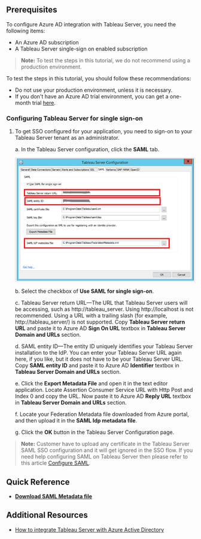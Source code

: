 ## Prerequisites

To configure Azure AD integration with Tableau Server, you need the following items:

- An Azure AD subscription
- A Tableau Server single-sign on enabled subscription

> **Note:**
> To test the steps in this tutorial, we do not recommend using a production environment.

To test the steps in this tutorial, you should follow these recommendations:

- Do not use your production environment, unless it is necessary.
- If you don't have an Azure AD trial environment, you can get a one-month trial [here](https://azure.microsoft.com/pricing/free-trial/).

### Configuring Tableau Server for single sign-on

1. To get SSO configured for your application, you need to sign-on to your Tableau Server tenant as an administrator.
   
   a. In the Tableau Server configuration, click the **SAML** tab.
  
   ![Configure Single Sign-On](./media/tutorial_tableauserver_001.png)
  
   b. Select the checkbox of **Use SAML for single sign-on**.
   
   c. Tableau Server return URL—The URL that Tableau Server users will be accessing, such as http://tableau_server. Using http://localhost is not recommended. Using a URL with a trailing slash (for example, http://tableau_server/) is not supported. Copy **Tableau Server return URL** and paste it to Azure AD **Sign On URL** textbox in **Tableau Server Domain and URLs** section.
   
   d. SAML entity ID—The entity ID uniquely identifies your Tableau Server installation to the IdP. You can enter your Tableau Server URL again here, if you like, but it does not have to be your Tableau Server URL. Copy **SAML entity ID** and paste it to Azure AD **Identifier** textbox in **Tableau Server Domain and URLs** section.
     
   e. Click the **Export Metadata File** and open it in the text editor application. Locate Assertion Consumer Service URL with Http Post and Index 0 and copy the URL. Now paste it to Azure AD **Reply URL** textbox in **Tableau Server Domain and URLs** section.
   
   f. Locate your Federation Metadata file downloaded from Azure portal, and then upload it in the **SAML Idp metadata file**.
   
   g. Click the **OK** button in the Tableau Server Configuration page.
   
> **Note:** 
> Customer have to upload any certificate in the Tableau Server SAML SSO configuration and it will get ignored in the SSO flow.
> If you need help configuring SAML on Tableau Server then please refer to this article [Configure SAML](http://onlinehelp.tableau.com/current/server/en-us/config_saml.htm).
  
## Quick Reference

* **[Download SAML Metadata file](%metadata:metadataDownloadUrl%)**

## Additional Resources

* [How to integrate Tableau Server with Azure Active Directory](https://docs.microsoft.com/azure/active-directory/active-directory-saas-tableauserver-tutorial)


